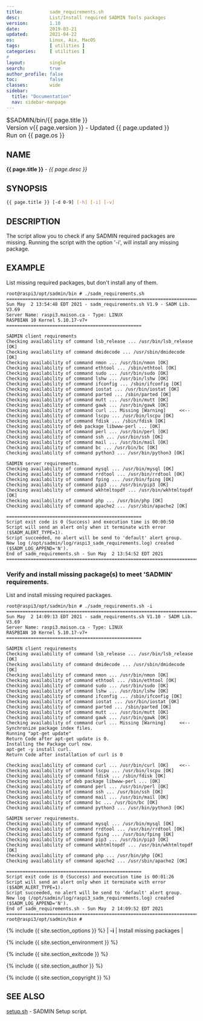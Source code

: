 ```yaml
---
title:          sadm_requirements.sh
desc:           List/Install required SADMIN Tools packages
version:        1.10
date:           2019-03-21
updated:        2021-04-22
os:             Linux, Aix, MacOS
tags:           [ utilities ] 
categories:     [ utilities ] 
#
layout:         single
search:         true
author_profile: false
toc:            false
classes:        wide
sidebar:
  title: "Documentation"
  nav: sidebar-manpage
---
```



<font size="3">
<div>$SADMIN/bin/{{ page.title }}</div>
<div>Version v{{ page.version }} - Updated {{ page.updated }}</div>
<div>Run on {{ page.os }}</div>
</font>


<a id="name"></a>

## NAME
**{{ page.title }}** - *{{ page.desc }}*   


<a id="synopsis"></a>

## SYNOPSIS

```bash
{{ page.title }} [-d 0-9] [-h] [-i] [-v]
```


<a id="description"></a>

## DESCRIPTION

The script allow you to check if any SADMIN required packages are missing. Running the script with the option '-i', will install any missing package.



<a id="examples"></a>

## EXAMPLE
List missing required packages, but don't install any of them.

```
root@raspi3/opt/sadmin/bin # ./sadm_requirements.sh 
================================================================================
Sun May  2 13:54:48 EDT 2021 - sadm_requirements.sh V1.9 - SADM Lib. V3.69
Server Name: raspi3.maison.ca - Type: LINUX
RASPBIAN 10 Kernel 5.10.17-v7+
==================================================
 
SADMIN client requirements
Checking availability of command lsb_release ... /usr/bin/lsb_release [OK]
Checking availability of command dmidecode ... /usr/sbin/dmidecode [OK]
Checking availability of command nmon ... /usr/bin/nmon [OK]
Checking availability of command ethtool ... /sbin/ethtool [OK]
Checking availability of command sudo ... /usr/bin/sudo [OK]
Checking availability of command lshw ... /usr/bin/lshw [OK]
Checking availability of command ifconfig ... /sbin/ifconfig [OK]
Checking availability of command iostat ... /usr/bin/iostat [OK]
Checking availability of command parted ... /sbin/parted [OK]
Checking availability of command mutt ... /usr/bin/mutt [OK]
Checking availability of command gawk ... /usr/bin/gawk [OK]
Checking availability of command curl ... Missing [Warning]     <<--
Checking availability of command lscpu ... /usr/bin/lscpu [OK]
Checking availability of command fdisk ... /sbin/fdisk [OK]
Checking availability of deb package libwww-perl ... [OK]
Checking availability of command perl ... /usr/bin/perl [OK]
Checking availability of command ssh ... /usr/bin/ssh [OK]
Checking availability of command mail ... /usr/bin/mail [OK]
Checking availability of command bc ... /usr/bin/bc [OK]
Checking availability of command python3 ... /usr/bin/python3 [OK]

SADMIN server requirements.
Checking availability of command mysql ... /usr/bin/mysql [OK]
Checking availability of command rrdtool ... /usr/bin/rrdtool [OK]
Checking availability of command fping ... /usr/bin/fping [OK]
Checking availability of command pip3 ... /usr/bin/pip3 [OK]
Checking availability of command wkhtmltopdf ... /usr/bin/wkhtmltopdf [OK]
Checking availability of command php ... /usr/bin/php [OK]
Checking availability of command apache2 ... /usr/sbin/apache2 [OK]

==================================================
Script exit code is 0 (Success) and execution time is 00:00:50
Script will send an alert only when it terminate with error ($SADM_ALERT_TYPE=1).
Script succeeded, no alert will be send to 'default' alert group.
New log (/opt/sadmin/log/raspi3_sadm_requirements.log) created ($SADM_LOG_APPEND='N').
End of sadm_requirements.sh - Sun May  2 13:54:52 EDT 2021
================================================================================
```


### Verify and install missing package(s) to meet 'SADMIN' requirements.
List and install missing required packages.
        
```
root@raspi3/opt/sadmin/bin # ./sadm_requirements.sh -i
================================================================================
Sun May  2 14:09:13 EDT 2021 - sadm_requirements.sh V1.10 - SADM Lib. V3.69
Server Name: raspi3.maison.ca - Type: LINUX
RASPBIAN 10 Kernel 5.10.17-v7+
==================================================
 
SADMIN client requirements
Checking availability of command lsb_release ... /usr/bin/lsb_release [OK]
Checking availability of command dmidecode ... /usr/sbin/dmidecode [OK]
Checking availability of command nmon ... /usr/bin/nmon [OK]
Checking availability of command ethtool ... /sbin/ethtool [OK]
Checking availability of command sudo ... /usr/bin/sudo [OK]
Checking availability of command lshw ... /usr/bin/lshw [OK]
Checking availability of command ifconfig ... /sbin/ifconfig [OK]
Checking availability of command iostat ... /usr/bin/iostat [OK]
Checking availability of command parted ... /sbin/parted [OK]
Checking availability of command mutt ... /usr/bin/mutt [OK]
Checking availability of command gawk ... /usr/bin/gawk [OK]
Checking availability of command curl ... Missing [Warning]     <<--
Synchronize package index files.
Running "apt-get update"
Return Code after apt-get update is 0.
Installing the Package curl now.
apt-get -y install curl.
Return Code after installation of curl is 0 

Checking availability of command curl ... /usr/bin/curl [OK]    <<--
Checking availability of command lscpu ... /usr/bin/lscpu [OK]
Checking availability of command fdisk ... /sbin/fdisk [OK]
Checking availability of deb package libwww-perl ... [OK]
Checking availability of command perl ... /usr/bin/perl [OK]
Checking availability of command ssh ... /usr/bin/ssh [OK]
Checking availability of command mail ... /usr/bin/mail [OK]
Checking availability of command bc ... /usr/bin/bc [OK]
Checking availability of command python3 ... /usr/bin/python3 [OK]

SADMIN server requirements.
Checking availability of command mysql ... /usr/bin/mysql [OK]
Checking availability of command rrdtool ... /usr/bin/rrdtool [OK]
Checking availability of command fping ... /usr/bin/fping [OK]
Checking availability of command pip3 ... /usr/bin/pip3 [OK]
Checking availability of command wkhtmltopdf ... /usr/bin/wkhtmltopdf [OK]
Checking availability of command php ... /usr/bin/php [OK]
Checking availability of command apache2 ... /usr/sbin/apache2 [OK]

==================================================
Script exit code is 0 (Success) and execution time is 00:01:26
Script will send an alert only when it terminate with error ($SADM_ALERT_TYPE=1).
Script succeeded, no alert will be send to 'default' alert group.
New log (/opt/sadmin/log/raspi3_sadm_requirements.log) created ($SADM_LOG_APPEND='N').
End of sadm_requirements.sh - Sun May  2 14:09:52 EDT 2021
================================================================================
root@raspi3/opt/sadmin/bin # 
```        


{% include {{ site.section_options     }} %}
| **-i** | Install missing packages |   

{% include {{ site.section_environment }} %}

{% include {{ site.section_exitcode    }} %}

{% include {{ site.section_author      }} %}

{% include {{ site.section_copyright   }} %}


<a id="seealso"></a>

## SEE ALSO
[setup.sh](/_pages/install/#the-setup-script) - SADMIN Setup script.


